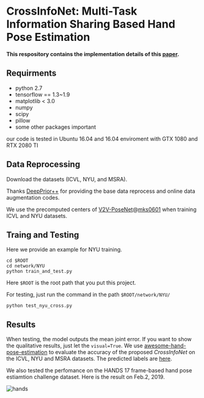 # CrossInfoNet: Multi-Task Information Sharing Based Hand Pose Estimation

**This respository contains the implementation details of this [paper]().**

## Requirments

- python 2.7
- tensorflow == 1.3~1.9
- matplotlib < 3.0
- numpy
- scipy
- pillow
- some other packages important

our code is tested in Ubuntu 16.04 and 16.04 enviroment with GTX 1080 and RTX 2080 TI

## Data Reprocessing

Download the datasets (ICVL, NYU, and MSRA).

Thanks [DeepPrior++](https://arxiv.org/pdf/1708.08325.pdf) for providing the base data reprocess and online data augmentation codes.

We use the precomputed centers of [V2V-PoseNet](http://openaccess.thecvf.com/content_cvpr_2018/papers/Moon_V2V-PoseNet_Voxel-to-Voxel_Prediction_CVPR_2018_paper.pdf)@[mks0601](https://github.com/mks0601/V2V-PoseNet_RELEASE)
when training ICVL and NYU datasets. 

## Traing and Testing

Here we provide an example for NYU training. 

    cd $ROOT
    cd network/NYU
    python train_and_test.py

Here `$ROOT` is the root path that you put this project.

For testing, just run the command in the path `$ROOT/network/NYU/`

    python test_nyu_cross.py

## Results

When testing, the model outputs the mean joint error. If you want to show the qualitative results, just let the `visual=True`.
We use [awesome-hand-pose-estimation](https://github.com/xinghaochen/awesome-hand-pose-estimation)
to evaluate the accuracy of the proposed *CrossInfoNet* on the ICVL, NYU and MSRA datasets. The predicted labels are [here](https://github.com/dumyy/handpose/tree/master/results/).

We also tested the perfomance on the HANDS 17 frame-based hand pose estiamtion challenge dataset. Here is the result on Feb.2, 2019.

![hands](https://github.com/dumyy/handpose/blob/master/figs/hands.png)

